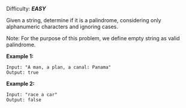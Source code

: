 Difficulty: ***EASY***

Given a string, determine if it is a palindrome, considering only alphanumeric characters and ignoring cases.

Note: For the purpose of this problem, we define empty string as valid palindrome.

**Example 1:**

    Input: "A man, a plan, a canal: Panama"
    Output: true
    
**Example 2:**

    Input: "race a car"
    Output: false